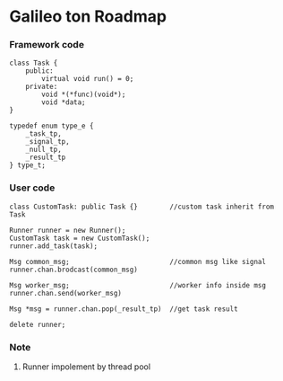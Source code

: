 # Galileo ton Roadmap

### Framework code
    
    class Task {
        public:
            virtual void run() = 0;
        private:
            void *(*func)(void*);
            void *data;
    }
    
    typedef enum type_e {
        _task_tp,
        _signal_tp,
        _null_tp,
        _result_tp
    } type_t;
    
### User code

    class CustomTask: public Task {}        //custom task inherit from Task

    Runner runner = new Runner();
    CustomTask task = new CustomTask();
    runner.add_task(task);
    
    Msg common_msg;                         //common msg like signal
    runner.chan.brodcast(common_msg)
    
    Msg worker_msg;                         //worker info inside msg 
    runner.chan.send(worker_msg)
    
    Msg *msg = runner.chan.pop(_result_tp)  //get task result
    
    delete runner;
    
### Note

1. Runner impolement by thread pool